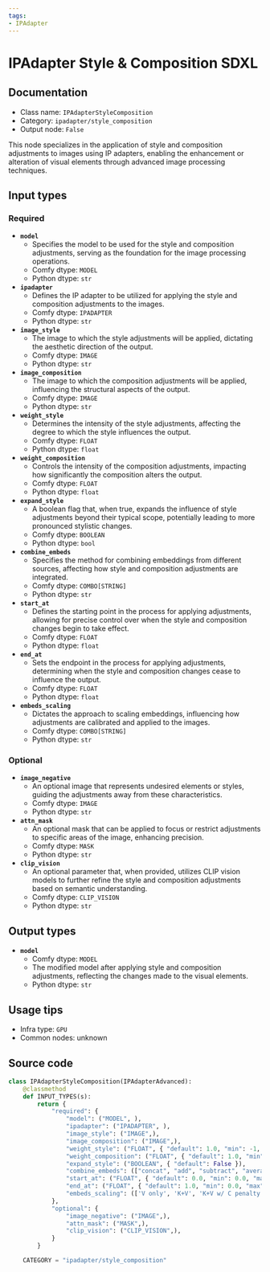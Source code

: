 ```yaml
---
tags:
- IPAdapter
---
```


# IPAdapter Style & Composition SDXL
## Documentation
- Class name: `IPAdapterStyleComposition`
- Category: `ipadapter/style_composition`
- Output node: `False`

This node specializes in the application of style and composition adjustments to images using IP adapters, enabling the enhancement or alteration of visual elements through advanced image processing techniques.
## Input types
### Required
- **`model`**
    - Specifies the model to be used for the style and composition adjustments, serving as the foundation for the image processing operations.
    - Comfy dtype: `MODEL`
    - Python dtype: `str`
- **`ipadapter`**
    - Defines the IP adapter to be utilized for applying the style and composition adjustments to the images.
    - Comfy dtype: `IPADAPTER`
    - Python dtype: `str`
- **`image_style`**
    - The image to which the style adjustments will be applied, dictating the aesthetic direction of the output.
    - Comfy dtype: `IMAGE`
    - Python dtype: `str`
- **`image_composition`**
    - The image to which the composition adjustments will be applied, influencing the structural aspects of the output.
    - Comfy dtype: `IMAGE`
    - Python dtype: `str`
- **`weight_style`**
    - Determines the intensity of the style adjustments, affecting the degree to which the style influences the output.
    - Comfy dtype: `FLOAT`
    - Python dtype: `float`
- **`weight_composition`**
    - Controls the intensity of the composition adjustments, impacting how significantly the composition alters the output.
    - Comfy dtype: `FLOAT`
    - Python dtype: `float`
- **`expand_style`**
    - A boolean flag that, when true, expands the influence of style adjustments beyond their typical scope, potentially leading to more pronounced stylistic changes.
    - Comfy dtype: `BOOLEAN`
    - Python dtype: `bool`
- **`combine_embeds`**
    - Specifies the method for combining embeddings from different sources, affecting how style and composition adjustments are integrated.
    - Comfy dtype: `COMBO[STRING]`
    - Python dtype: `str`
- **`start_at`**
    - Defines the starting point in the process for applying adjustments, allowing for precise control over when the style and composition changes begin to take effect.
    - Comfy dtype: `FLOAT`
    - Python dtype: `float`
- **`end_at`**
    - Sets the endpoint in the process for applying adjustments, determining when the style and composition changes cease to influence the output.
    - Comfy dtype: `FLOAT`
    - Python dtype: `float`
- **`embeds_scaling`**
    - Dictates the approach to scaling embeddings, influencing how adjustments are calibrated and applied to the images.
    - Comfy dtype: `COMBO[STRING]`
    - Python dtype: `str`
### Optional
- **`image_negative`**
    - An optional image that represents undesired elements or styles, guiding the adjustments away from these characteristics.
    - Comfy dtype: `IMAGE`
    - Python dtype: `str`
- **`attn_mask`**
    - An optional mask that can be applied to focus or restrict adjustments to specific areas of the image, enhancing precision.
    - Comfy dtype: `MASK`
    - Python dtype: `str`
- **`clip_vision`**
    - An optional parameter that, when provided, utilizes CLIP vision models to further refine the style and composition adjustments based on semantic understanding.
    - Comfy dtype: `CLIP_VISION`
    - Python dtype: `str`
## Output types
- **`model`**
    - Comfy dtype: `MODEL`
    - The modified model after applying style and composition adjustments, reflecting the changes made to the visual elements.
    - Python dtype: `str`
## Usage tips
- Infra type: `GPU`
- Common nodes: unknown


## Source code
```python
class IPAdapterStyleComposition(IPAdapterAdvanced):
    @classmethod
    def INPUT_TYPES(s):
        return {
            "required": {
                "model": ("MODEL", ),
                "ipadapter": ("IPADAPTER", ),
                "image_style": ("IMAGE",),
                "image_composition": ("IMAGE",),
                "weight_style": ("FLOAT", { "default": 1.0, "min": -1, "max": 5, "step": 0.05 }),
                "weight_composition": ("FLOAT", { "default": 1.0, "min": -1, "max": 5, "step": 0.05 }),
                "expand_style": ("BOOLEAN", { "default": False }),
                "combine_embeds": (["concat", "add", "subtract", "average", "norm average"], {"default": "average"}),
                "start_at": ("FLOAT", { "default": 0.0, "min": 0.0, "max": 1.0, "step": 0.001 }),
                "end_at": ("FLOAT", { "default": 1.0, "min": 0.0, "max": 1.0, "step": 0.001 }),
                "embeds_scaling": (['V only', 'K+V', 'K+V w/ C penalty', 'K+mean(V) w/ C penalty'], ),
            },
            "optional": {
                "image_negative": ("IMAGE",),
                "attn_mask": ("MASK",),
                "clip_vision": ("CLIP_VISION",),
            }
        }

    CATEGORY = "ipadapter/style_composition"

```
